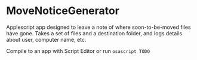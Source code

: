 # MoveNoticeGenerator

Applescript app designed to leave a note of where soon-to-be-moved files have gone. Takes a set of files and a destination folder, and logs details about user, computer name, etc.

Compile to an app with Script Editor or run `osascript TODO`


